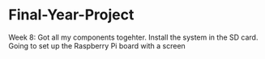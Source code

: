 # Final-Year-Project

Week 8: Got all my components togehter.
        Install the system in the SD card.
        Going to set up the Raspberry Pi board with a screen 
